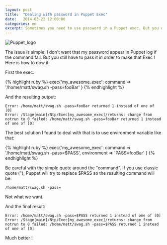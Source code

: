 ```yaml
---
layout: post
title:  "Dealing with password in Puppet Exec"
date:   2014-03-22 12:00:00
categories: en
excerpt: Sometimes you need to use password in a Puppet exec. But you don't want it to be displayed in case of an error.
---
```

![Puppet_logo]({{site.url}}/assets/PL_logo.png)


The issue is simple: I don't want that my password appear in Puppet log if the command fail. But you still have to pass it in order to make that Exec ! Here is how to dow it:

First the exec:

{% highlight ruby %}
exec{'my_awesome_exec':
  command => '/home/matt/swag.sh -pass=fooBar'
}
{% endhighlight %}

And the resulting output:


    Error: /home/matt/swag.sh -pass=fooBar returned 1 instead of one of [0]
    Error: /Stage[main]/Ntp/Exec[my_awesome_exec]/returns: change from notrun to 0 failed: /home/matt/swag.sh -pass=fooBar returned 1 instead of one of [0]

The best solution I found to deal with that is to use environment variable like that:

{% highlight ruby %}
exec{'my_awesome_exec':
  command     => '/home/matt/swag.sh -pass=$PASS',
  environment => 'PASS=fooBar'
}
{% endhighlight %}

Be careful with the simple quote around the "command". If you use classic quote ("), Puppet will try to replace $PASS so the resulting command will be:

    /home/matt/swag.sh -pass=

Not what we want.

And the final result:

    Error: /home/matt/swag.sh -pass=$PASS returned 1 instead of one of [0]
    Error: /Stage[main]/Ntp/Exec[my_awesome_exec]/returns: change from notrun to 0 failed: /home/matt/swag.sh -pass=$PASS returned 1 instead of one of [0]

Much better !
